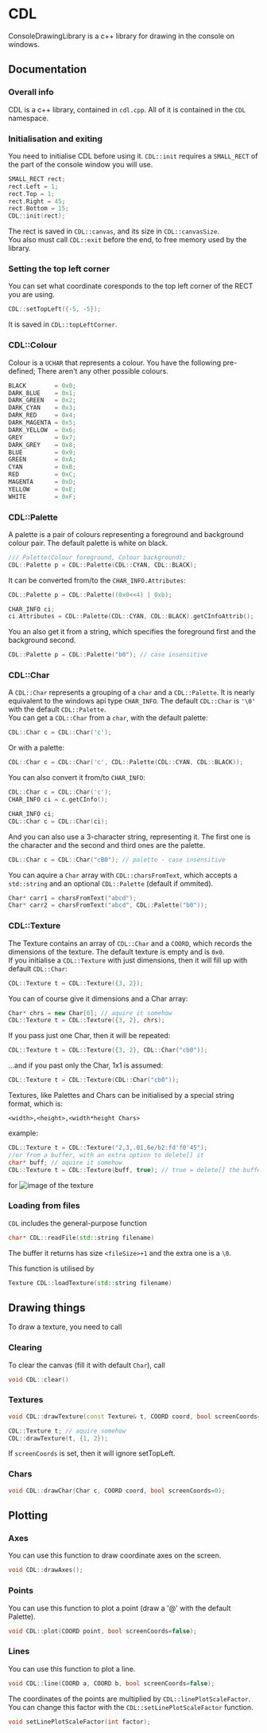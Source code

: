 # CDL
ConsoleDrawingLibrary is a c++ library for drawing in the console on windows.

## Documentation
### Overall info
CDL is a c++ library, contained in `cdl.cpp`. All of it is contained in the `CDL` namespace.
### Initialisation and exiting
You need to initialise CDL before using it. `CDL::init` requires a `SMALL_RECT` of the part of the console window you will use.
```cpp
SMALL_RECT rect;
rect.Left = 1;
rect.Top = 1;
rect.Right = 45;
rect.Bottom = 15;
CDL::init(rect);
```
The rect is saved in `CDL::canvas`, and its size in `CDL::canvasSize`.  
You also must call `CDL::exit` before the end, to free memory used by the library.
### Setting the top left corner
You can set what coordinate coresponds to the top left corner
of the RECT you are using.
```cpp
CDL::setTopLeft({-5, -5});
```
It is saved in `CDL::topLeftCorner`.
### CDL::Colour
Colour is a `UCHAR` that represents a colour. You have the following pre-defined; There aren't any other possible colours.
```cpp
BLACK        = 0x0;
DARK_BLUE    = 0x1;
DARK_GREEN   = 0x2;
DARK_CYAN    = 0x3;
DARK_RED     = 0x4;
DARK_MAGENTA = 0x5;
DARK_YELLOW  = 0x6;
GREY         = 0x7;
DARK_GREY    = 0x8;
BLUE         = 0x9;
GREEN        = 0xA;
CYAN         = 0xB;
RED          = 0xC;
MAGENTA      = 0xD;
YELLOW       = 0xE;
WHITE        = 0xF;
```
### CDL::Palette
A palette is a pair of colours representing a foreground and background colour pair. The default palette is white on black.
```cpp
/// Palette(Colour foreground, Colour background);
CDL::Palette p = CDL::Palette(CDL::CYAN, CDL::BLACK);
```
It can be converted from/to the `CHAR_INFO.Attributes`:
```cpp
CDL::Palette p = CDL::Palette((0x0<<4) | 0xb);
```
```cpp
CHAR_INFO ci;
ci.Attributes = CDL::Palette(CDL::CYAN, CDL::BLACK).getCInfoAttrib();
```
You an also get it from a string, which specifies the foreground first and the background second.
```cpp
CDL::Palette p = CDL::Palette("b0"); // case insensitive
```
### CDL::Char
A `CDL::Char` represents a grouping of a `char` and a `CDL::Palette`. It is nearly equivalent to the windows api type `CHAR_INFO`. The default `CDL::Char` is `'\0'` with the default `CDL::Palette`.  
You can get a `CDL::Char` from a `char`, with the default palette:
```cpp
CDL::Char c = CDL::Char('c');
```
Or with a palette:
```cpp
CDL::Char c = CDL::Char('c', CDL::Palette(CDL::CYAN, CDL::BLACK));
```
You can also convert it from/to `CHAR_INFO`:
```cpp
CDL::Char c = CDL::Char('c');
CHAR_INFO ci = c.getCInfo();
```
```cpp
CHAR_INFO ci;
CDL::Char c = CDL::Char(ci);
```
And you can also use a 3-character string, representing it. The first one is the character and the second and third ones are the palette.
```cpp
CDL::Char c = CDL::Char("cB0"); // palette - case insensitive
```

You can aquire a `Char` array with `CDL::charsFromText`, which accepts a `std::string` and an optional `CDL::Palette` (default if ommited).
```cpp
Char* carr1 = charsFromText("abcd");
Char* carr2 = charsFromText("abcd", CDL::Palette("b0"));
```
### CDL::Texture
The Texture contains an array of `CDL::Char` and a `COORD`, which records the dimensions of the texture. The default texture is empty and is `0x0`.  
If you initialise a `CDL::Texture` with just dimensions, then it will fill up with default `CDL::Char`:
```cpp
CDL::Texture t = CDL::Texture({3, 2});
```
You can of course give it dimensions and a Char array:
```cpp
Char* chrs = new Char[6]; // aquire it somehow
CDL::Texture t = CDL::Texture({3, 2}, chrs);
```
If you pass just one Char, then it will be repeated:
```cpp
CDL::Texture t = CDL::Texture({3, 2}, CDL::Char("cb0"));
```
...and if you past only the Char, 1x1 is assumed:
```cpp
CDL::Texture t = CDL::Texture(CDL::Char("cb0"));
```
Textures, like Palettes and Chars can be initialised by a special string format, which is:
```
<width>,<height>,<width*height Chars>
```
example:
```cpp
CDL::Texture t = CDL::Texture("2,3,.01,6e/b2:fd'f0'45");
//or from a buffer, with an extra option to delete[] it
char* buff; // aquire it somehow
CDL::Texture t = CDL::Texture(buff, true); // true = delete[] the buffer
```
for ![image of the texture](https://i.imgur.com/AYqVeL0.png)
### Loading from files
`CDL` includes the general-purpose function
```cpp
char* CDL::readFile(std::string filename)
```
The buffer it returns has size `<fileSize>+1` and the extra one is a `\0`.


This function is utilised by
```cpp
Texture CDL::loadTexture(std::string filename)
```
## Drawing things
To draw a texture, you need to call
### Clearing
To clear the canvas (fill it with default `Char`), call 
```cpp
void CDL::clear()
```

### Textures
```cpp
void CDL::drawTexture(const Texture& t, COORD coord, bool screenCoords=0)
```
```cpp
CDL::Texture t; // aquire somehow
CDL::drawTexture(t, {1, 2});
```
If `screenCoords` is set, then it will ignore setTopLeft.

### Chars
```cpp
void CDL::drawChar(Char c, COORD coord, bool screenCoords=0);
```

## Plotting
### Axes
You can use this function to draw coordinate axes on the screen.
```cpp
void CDL::drawAxes();
```

### Points
You can use this function to plot a point (draw a '@' with the default Palette).
```cpp
void CDL::plot(COORD point, bool screenCoords=false);
```

### Lines
You can use this function to plot a line. 
```cpp
void CDL::line(COORD a, COORD b, bool screenCoords=false);
```
The coordinates of the points are multiplied by `CDL::linePlotScaleFactor`. You can change this factor with the `CDL::setLinePlotScaleFactor` function.
```cpp
void setLinePlotScaleFactor(int factor);
```